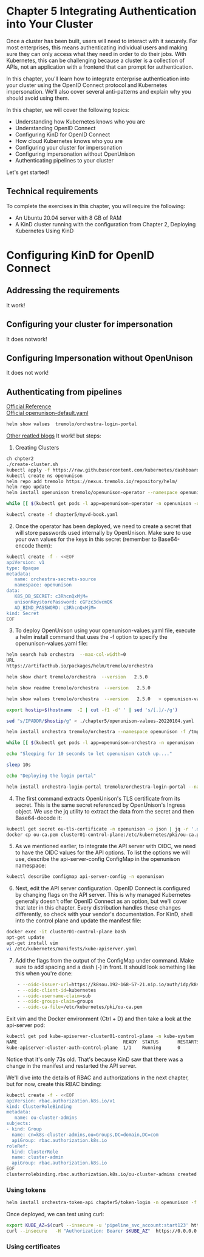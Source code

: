 # Chapter 5 Integrating Authentication into Your Cluster
Once a cluster has been built, users will need to interact with it securely. For most enterprises, this means authenticating individual users and making sure they can only access what they need in order to do their jobs. With Kubernetes, this can be challenging because a cluster is a collection of APIs, not an application with a frontend that can prompt for authentication.

In this chapter, you'll learn how to integrate enterprise authentication into your cluster using the OpenID Connect protocol and Kubernetes impersonation. We'll also cover several anti-patterns and explain why you should avoid using them.

In this chapter, we will cover the following topics:

* Understanding how Kubernetes knows who you are
* Understanding OpenID Connect
* Configuring KinD for OpenID Connect
* How cloud Kubernetes knows who you are
* Configuring your cluster for impersonation
* Configuring impersonation without OpenUnison
* Authenticating pipelines to your cluster

Let's get started!

## Technical requirements
To complete the exercises in this chapter, you will require the following:

* An Ubuntu 20.04 server with 8 GB of RAM
* A KinD cluster running with the configuration from Chapter 2, Deploying Kubernetes Using KinD

# Configuring KinD for OpenID Connect
## Addressing the requirements
It work! 
## Configuring your cluster for impersonation
  It does notwork! 
## Configuring Impersonation without OpenUnison
  It does not work! 
## Authenticating from pipelines
[Official Reference](https://openunison.github.io/deployauth/#deploy-the-portal)  
[Official openunison-default.yaml](https://openunison.github.io/assets/yaml/openunison-default.yaml)    
```bash            
helm show values  tremolo/orchestra-login-portal
```
[Other reatled blogs](https://www.tremolosecurity.com/post/pipelines-and-kubernetes-authentication)
 It work! 
 but steps:
1.  Creating Clusters 
```bash
ch chpter2
./create-cluster.sh
kubectl apply -f https://raw.githubusercontent.com/kubernetes/dashboard/v2.4.0/aio/deploy/recommended.yaml
kubectl create ns openunison
helm repo add tremolo https://nexus.tremolo.io/repository/helm/
helm repo update
helm install openunison tremolo/openunison-operator --namespace openunison

while [[ $(kubectl get pods -l app=openunison-operator -n openunison -o 'jsonpath={..status.conditions[?(@.type=="Ready")].status}') != "True" ]]; do echo "waiting for operator pod" && sleep 1; done

kubectl create -f chapter5/myvd-book.yaml

 ``` 
2. Once the operator has been deployed, we need to create a secret that will store passwords used internally by OpenUnison. Make sure to use your own values for the keys in this secret (remember to Base64-encode them):
```bash 
kubectl create -f - <<EOF
apiVersion: v1
type: Opaque
metadata:
   name: orchestra-secrets-source
   namespace: openunison
data:
   K8S_DB_SECRET: c3RhcnQxMjM= 
   unisonKeystorePassword: cGFzc3dvcmQK
   AD_BIND_PASSWORD: c3RhcnQxMjM=
kind: Secret
EOF
```

3. To deploy OpenUnison using your openunison-values.yaml file, execute a helm install command that uses the -f option to specify the openunison-values.yaml file:
```bash
helm search hub orchestra  --max-col-width=0
URL                                                                                     CHART VERSION   APP VERSION     DESCRIPTION
https://artifacthub.io/packages/helm/tremolo/orchestra                                  2.5.0           1.0.24          A Helm chart for Kubernetes

helm show chart tremolo/orchestra  --version   2.5.0

helm show readme tremolo/orchestra  --version   2.5.0

helm show values tremolo/orchestra  --version   2.5.0   > openunison-values-today.yaml

export hostip=$(hostname  -I | cut -f1 -d' ' | sed 's/[.]/-/g')

sed "s/IPADDR/$hostip/g" < ./chapter5/openunison-values-20220104.yaml  > /tmp/openunison-values.yaml

helm install orchestra tremolo/orchestra --namespace openunison -f /tmp/openunison-values.yaml

while [[ $(kubectl get pods -l app=openunison-orchestra -n openunison -o 'jsonpath={..status.conditions[?(@.type=="Ready")].status}') != "True" ]]; do echo "waiting for orchestra to be running" && sleep 1; done

echo "Sleeping for 10 seconds to let openunison catch up...."

sleep 10s

echo "Deploying the login portal"

helm install orchestra-login-portal tremolo/orchestra-login-portal --namespace openunison -f /tmp/openunison-values.yaml
```
4. The first command extracts OpenUnison's TLS certificate from its secret. This is the same secret referenced by OpenUnison's Ingress object. We use the jq utility to extract the data from the secret and then Base64-decode it:
```bash                   
kubectl get secret ou-tls-certificate -n openunison -o json | jq -r '.data["tls.crt"]' | base64 -d > ou-ca.pem
docker cp ou-ca.pem cluster01-control-plane:/etc/kubernetes/pki/ou-ca.pem
```
5. As we mentioned earlier, to integrate the API server with OIDC, we need to have the OIDC values for the API options. To list the options we will use, describe the api-server-config ConfigMap in the openunison namespace:
```bash                   
kubectl describe configmap api-server-config -n openunison
```
6. Next, edit the API server configuration. OpenID Connect is configured by changing flags on the API server. This is why managed Kubernetes generally doesn't offer OpenID Connect as an option, but we'll cover that later in this chapter. Every distribution handles these changes differently, so check with your vendor's documentation. For KinD, shell into the control plane and update the manifest file:
```bash                   
docker exec -it cluster01-control-plane bash
apt-get update
apt-get install vim
vi /etc/kubernetes/manifests/kube-apiserver.yaml
```
7. Add the flags from the output of the ConfigMap under command. Make sure to add spacing and a dash (-) in front. It should look something like this when you're done:
```bash                   
    - --oidc-issuer-url=https://k8sou.192-168-57-21.nip.io/auth/idp/k8sIdp
    - --oidc-client-id=kubernetes
    - --oidc-username-claim=sub
    - --oidc-groups-claim=groups
    - --oidc-ca-file=/etc/kubernetes/pki/ou-ca.pem
```
Exit vim and the Docker environment (Ctrl + D) and then take a look at the api-server pod:
```bash    
kubectl get pod kube-apiserver-cluster01-control-plane -n kube-system
NAME                                       READY  STATUS       RESTARTS  AGE
kube-apiserver-cluster-auth-control-plane  1/1    Running      0         73s
```
Notice that it's only 73s old. That's because KinD saw that there was a change in the manifest and restarted the API server.
                   
We'll dive into the details of RBAC and authorizations in the next chapter, but for now, create this RBAC binding:
```bash
kubectl create -f - <<EOF
apiVersion: rbac.authorization.k8s.io/v1
kind: ClusterRoleBinding
metadata:
   name: ou-cluster-admins
subjects:
- kind: Group
  name: cn=k8s-cluster-admins,ou=Groups,DC=domain,DC=com 
  apiGroup: rbac.authorization.k8s.io
roleRef:
  kind: ClusterRole
  name: cluster-admin
  apiGroup: rbac.authorization.k8s.io
EOF
clusterrolebinding.rbac.authorization.k8s.io/ou-cluster-admins created
```
### Using tokens
```bash
helm install orchestra-token-api chapter5/token-login -n openunison -f chapter5/openunison-values-20220104.yaml
```
Once deployed, we can test using curl:

```bash
export KUBE_AZ=$(curl --insecure -u 'pipeline_svc_account:start123' https://k8sou.192-168-2-114.nip.io/k8s-api-token/token/user | jq -r '.token.id_token')
curl --insecure   -H "Authorization: Bearer $KUBE_AZ"  https://0.0.0.0:6443/api
```
### Using certificates
